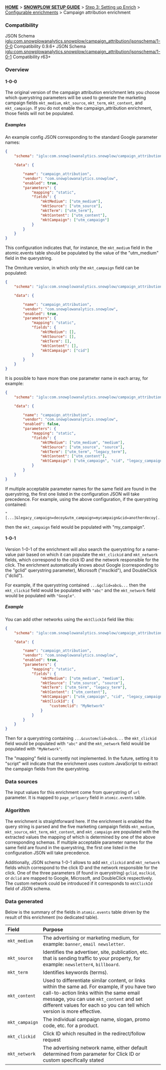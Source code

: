 <a name="top" />

[**HOME**](Home) > [**SNOWPLOW SETUP GUIDE**](Setting-up-Snowplow) > [Step 3: Setting up Enrich](Setting-up-enrich) > [Configurable enrichments](Configurable-enrichments) > Campaign attribution enrichment

### Compatibility

JSON Schema   [iglu:com.snowplowanalytics.snowplow/campaign_attribution/jsonschema/1-0-0][schema-1]
Compatibility 0.9.6+
JSON Schema   [iglu:com.snowplowanalytics.snowplow/campaign_attribution/jsonschema/1-0-1][schema-2]
Compatibility r63+

### Overview

#### 1-0-0

The original version of the campaign attribution enrichment lets you choose which querystring parameters will be used to generate the marketing campaign fields `mkt_medium`, `mkt_source`, `mkt_term`, `mkt_content`, and `mkt_campaign`. If you do not enable the campaign_attribution enrichment, those fields will not be populated.

##### Examples

An example config JSON corresponding to the standard Google parameter names:

```json
{
	"schema": "iglu:com.snowplowanalytics.snowplow/campaign_attribution/jsonschema/1-0-1",

	"data": {

		"name": "campaign_attribution",
		"vendor": "com.snowplowanalytics.snowplow",
		"enabled": true,
		"parameters": {
			"mapping": "static",
			"fields": {
				"mktMedium": ["utm_medium"],
				"mktSource": ["utm_source"],
				"mktTerm": ["utm_term"],
				"mktContent": ["utm_content"],
				"mktCampaign": ["utm_campaign"]
			}
		}
	}
}
```

This configuration indicates that, for instance, the `mkt_medium` field in the atomic.events table should be populated by the value of the "utm_medium" field in the querystring.

The Omniture version, in which only the `mkt_campaign` field can be populated:

```json
{
	"schema": "iglu:com.snowplowanalytics.snowplow/campaign_attribution/jsonschema/1-0-1",

	"data": {

		"name": "campaign_attribution",
		"vendor": "com.snowplowanalytics.snowplow",
		"enabled": true,
		"parameters": {
			"mapping": "static",
			"fields": {
				"mktMedium": [],
				"mktSource": [],
				"mktTerm": [],
				"mktContent": [],
				"mktCampaign": ["cid"]
			}
		}
	}
}
```

It is possible to have more than one parameter name in each array, for example:

```json
{
    "schema": "iglu:com.snowplowanalytics.snowplow/campaign_attribution/jsonschema/1-0-1",

    "data": {

        "name": "campaign_attribution",
        "vendor": "com.snowplowanalytics.snowplow",
        "enabled": false,
        "parameters": {
            "mapping": "static",
            "fields": {
                "mktMedium": ["utm_medium", "medium"],
                "mktSource": ["utm_source", "source"],
                "mktTerm": ["utm_term", "legacy_term"],
                "mktContent": ["utm_content"],
                "mktCampaign": ["utm_campaign", "cid", "legacy_campaign"]
            }
        }
    }
}
```

If multiple acceptable parameter names for the same field are found in the querystring, the first one listed in the configuration JSON will take precedence. For example, using the above configuration, if the querystring contained:

```
"[...]&legacy_campaign=decoy&utm_campaign=mycampaign&cid=anotherdecoy[...]"
```

then the `mkt_campaign` field would be populated with "my_campaign".

#### 1-0-1

Version 1-0-1 of the enrichment will also search the querystring for a name-value pair based on which it can populate the `mkt_clickid` and `mkt_network` fields, which correspond to the click ID and the network responsible for the click. The enrichment automatically knows about Google (corresponding to the "gclid" querystring parameter), Microsoft ("msclkid"), and DoubleClick ("dclid").

For example, if the querystring contained `...&gclid=abc&...` then the `mkt_clickid` field would be populated with `"abc"` and the `mkt_network` field would be populated with `"Google"`.

##### Example

You can add other networks using the `mktClickId` field like this:

```json
{
    "schema": "iglu:com.snowplowanalytics.snowplow/campaign_attribution/jsonschema/1-0-1",

    "data": {

        "name": "campaign_attribution",
        "vendor": "com.snowplowanalytics.snowplow",
        "enabled": true,
        "parameters": {
            "mapping": "static",
            "fields": {
                "mktMedium": ["utm_medium", "medium"],
                "mktSource": ["utm_source", "source"],
                "mktTerm": ["utm_term", "legacy_term"],
                "mktContent": ["utm_content"],
                "mktCampaign": ["utm_campaign", "cid", "legacy_campaign"],
                "mktClickId": {
                    "customclid": "MyNetwork"
                }
            }
        }
    }
}
```

Then for a querystring containing `...&customclid=abc&...` the `mkt_clickid` field would be populated with `"abc"` and the `mkt_network` field would be populated with `"MyNetwork"`.

The "mapping" field is currently not implemented. In the future, setting it to "script" will indicate that the enrichment uses custom JavaScript to extract the campaign fields from the querystring.

### Data sources

The input values for this enrichment come from querystring of `url` parameter. It is mapped to `page_urlquery` field in `atomic.events` table.

### Algorithm

The enrichment is straightforward here. If the enrichment is enabled the query string is parsed and the five marketing campaign fields `mkt_medium`, `mkt_source`, `mkt_term`, `mkt_content`, and `mkt_campaign` are populated with the extracted values the mapping of which is determined by one of the above corresponding schemas. If multiple acceptable parameter names for the same field are found in the querystring, the first one listed in the configuration JSON will take precedence.

Additionally, JSON schema 1-0-1 allows to add `mkt_clickid` and `mkt_network` fields which correspond to the click ID and the network responsible for the click. One of the three parameters (if found in querystring) `gclid`, `msclkid`, or `dclid` are mapped to Google, Microsoft, and DoubleClick respectively. The custom network could be introduced if it corresponds to `mktClickId` field of JSON schema.

### Data generated

Below is the summary of the fields in `atomic.events` table driven by the result of this enrichment (no dedicated table).

Field | Purpose
:---|:---
`mkt_medium` | The advertising or marketing medium, for example: `banner`, `email newsletter`.
`mkt_source` |  Identifies the advertiser, site, publication, etc. that is sending traffic to your property, for example: `newsletter4`, `billboard`.
`mkt_term` | Identifies keywords (terms).
`mkt_content` | Used to differentiate similar content, or links within the same ad. For example, if you have two call-to-action links within the same email message, you can use `mkt_content` and set different values for each so you can tell which version is more effective.
`mkt_campaign` | The individual campaign name, slogan, promo code, etc. for a product.
`mkt_clickid` | Click ID which resulted in the redirect/follow request
`mkt_network` | The advertising network name, either default determined from parameter for Click ID or custom specifically stated

[schema-1]: http://iglucentral.com/schemas/com.snowplowanalytics.snowplow/campaign_attribution/jsonschema/1-0-0
[schema-2]: http://iglucentral.com/schemas/com.snowplowanalytics.snowplow/campaign_attribution/jsonschema/1-0-1
